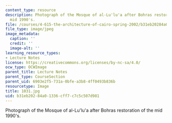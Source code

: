 ```yaml
---
content_type: resource
description: Photograph of the Mosque of al-Lu'lu'a after Bohras restoration of the
  mid 1990's.
file: /courses/4-615-the-architecture-of-cairo-spring-2002/b31eb20284a01336cff7c7c5c507d981_1031.jpg
file_type: image/jpeg
image_metadata:
  caption: ''
  credit: ''
  image-alt: ''
learning_resource_types:
- Lecture Notes
license: https://creativecommons.org/licenses/by-nc-sa/4.0/
ocw_type: OCWImage
parent_title: Lecture Notes
parent_type: CourseSection
parent_uid: 6903e2f5-731a-0bfe-a3b8-4ff0493b836b
resourcetype: Image
title: 1031.jpg
uid: b31eb202-84a0-1336-cff7-c7c5c507d981
---
```

Photograph of the Mosque of al-Lu'lu'a after Bohras restoration of the mid 1990's.